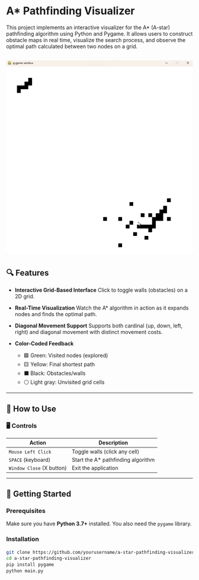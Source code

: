 # A\* Pathfinding Visualizer

This project implements an interactive visualizer for the A\* (A-star) pathfinding algorithm using Python and Pygame. It allows users to construct obstacle maps in real time, visualize the search process, and observe the optimal path calculated between two nodes on a grid.

![](https://github.com/YohannPardes/A-star-pathfinding-algorythm/blob/master/GIF.gif)
---

## 🔍 Features

* **Interactive Grid-Based Interface**
  Click to toggle walls (obstacles) on a 2D grid.

* **Real-Time Visualization**
  Watch the A\* algorithm in action as it expands nodes and finds the optimal path.

* **Diagonal Movement Support**
  Supports both cardinal (up, down, left, right) and diagonal movement with distinct movement costs.

* **Color-Coded Feedback**

  * 🟩 Green: Visited nodes (explored)
  * 🟨 Yellow: Final shortest path
  * ⬛ Black: Obstacles/walls
  * ⚪ Light gray: Unvisited grid cells

---

## 📌 How to Use

### 🖥 Controls

| Action                    | Description                         |
| ------------------------- | ----------------------------------- |
| `Mouse Left Click`        | Toggle walls (click any cell)       |
| `SPACE` (keyboard)        | Start the A\* pathfinding algorithm |
| `Window Close` (X button) | Exit the application                |

---

## 🚀 Getting Started

### Prerequisites

Make sure you have **Python 3.7+** installed. You also need the `pygame` library.

### Installation

```bash
git clone https://github.com/yourusername/a-star-pathfinding-visualizer.git
cd a-star-pathfinding-visualizer
pip install pygame
python main.py
```
